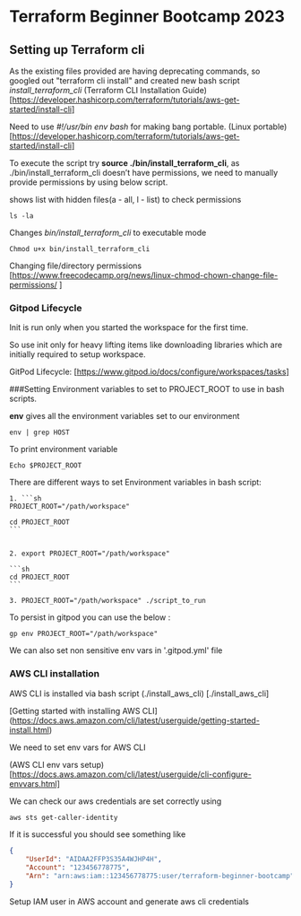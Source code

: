 # Terraform Beginner Bootcamp 2023

## Setting up Terraform cli

As the existing files provided are having deprecating commands, so googled out "terraform cli install" and created new bash script *install_terraform_cli*
(Terraform CLI Installation Guide)[https://developer.hashicorp.com/terraform/tutorials/aws-get-started/install-cli]

Need to use *#!/usr/bin env bash* for making bang portable.
(Linux portable)[https://developer.hashicorp.com/terraform/tutorials/aws-get-started/install-cli]

To execute the script try **source ./bin/install_terraform_cli**, as ./bin/install_terraform_cli doesn’t have permissions, we need to manually provide permissions by using below script.

shows list with hidden files(a - all, l - list) to check permissions
```
ls -la
```

Changes *bin/install_terraform_cli* to executable mode
```
Chmod u+x bin/install_terraform_cli
```
Changing file/directory permissions [https://www.freecodecamp.org/news/linux-chmod-chown-change-file-permissions/ ]

### Gitpod Lifecycle

Init is run only when you started the workspace for the first time.

So use init only for heavy lifting items like downloading libraries which are initially required to setup workspace.

GitPod Lifecycle: [https://www.gitpod.io/docs/configure/workspaces/tasks]

###Setting Environment variables to set to PROJECT_ROOT to use in bash scripts.

**env** gives all the environment variables set to our environment

```
env | grep HOST
```

To print environment variable
```
Echo $PROJECT_ROOT
```

There are different ways to set Environment variables in bash script:

	1. ```sh
	PROJECT_ROOT="/path/workspace"

	cd PROJECT_ROOT
	```


	2. export PROJECT_ROOT="/path/workspace"

	```sh
	cd PROJECT_ROOT
	```

	3. PROJECT_ROOT="/path/workspace" ./script_to_run

To persist in gitpod you can use the below :
```
gp env PROJECT_ROOT="/path/workspace"
```

We can also set non sensitive env vars in '.gitpod.yml' file

### AWS CLI installation

AWS CLI is installed via bash script (./install_aws_cli) [./install_aws_cli]

[Getting started with installing AWS CLI] (https://docs.aws.amazon.com/cli/latest/userguide/getting-started-install.html)

We need to set env vars for AWS CLI

(AWS CLI env vars setup) [https://docs.aws.amazon.com/cli/latest/userguide/cli-configure-envvars.html]

We can check our aws credentials are set correctly using

```sh
aws sts get-caller-identity
```

If it is successful you should see something like 
```json
{
	"UserId": "AIDAA2FFP3S35A4WJHP4H",
    "Account": "123456778775",
    "Arn": "arn:aws:iam::123456778775:user/terraform-beginner-bootcamp"
}
```

Setup IAM user in AWS account and generate aws cli credentials 

